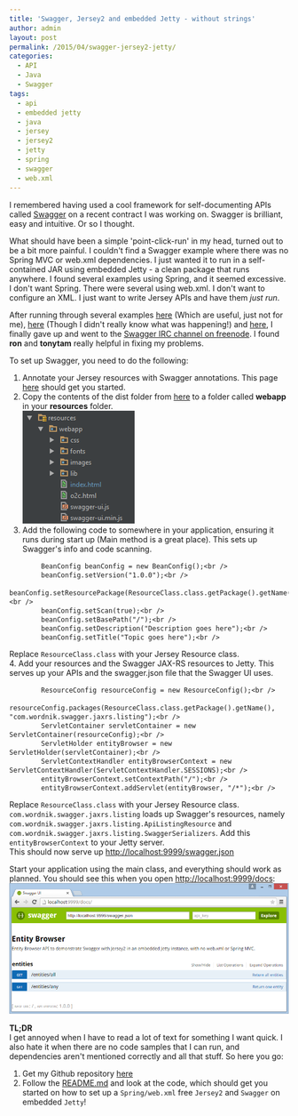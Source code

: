 ```yaml
---
title: 'Swagger, Jersey2 and embedded Jetty - without strings'
author: admin
layout: post
permalink: /2015/04/swagger-jersey2-jetty/
categories:
  - API
  - Java
  - Swagger
tags:
  - api
  - embedded jetty
  - java
  - jersey
  - jersey2
  - jetty
  - spring
  - swagger
  - web.xml
---
```

I remembered having used a cool framework for self-documenting APIs called [Swagger](http://swagger.io/) on a recent contract I was working on. Swagger is brilliant, easy and intuitive. Or so I thought.

What should have been a simple 'point-click-run' in my head, turned out to be a bit more painful. I couldn't find a Swagger example where there was no Spring MVC or web.xml dependencies. I just wanted it to run in a self-contained JAR using embedded Jetty - a clean package that runs anywhere. I found several examples using Spring, and it seemed excessive. I don't want Spring. There were several using web.xml. I don't want to configure an XML. I just want to write Jersey APIs and have them *just run*.

After running through several examples [here](https://github.com/swagger-api/swagger-core) (Which are useful, just not for me), [here](http://blog.randmind.org/post/embedded_jetty_jersey_swagger.html) (Though I didn't really know what was happening!) and [here](http://java.dzone.com/articles/swagger-make-developers-love), I finally gave up and went to the [Swagger IRC channel on freenode](irc://freenode.net:6666/#swagger). I found **ron** and **tonytam** really helpful in fixing my problems.

To set up Swagger, you need to do the following:  
1. Annotate your Jersey resources with Swagger annotations. This page [here](java.dzone.com/articles/swagger-make-developers-love) should get you started.  
2. Copy the contents of the dist folder from [here](https://github.com/swagger-api/swagger-ui) to a folder called **webapp** in your **resources** folder.  
![Swagger UI](/assets/images/2015/04/webapp.png)
3. Add the following code to somewhere in your application, ensuring it runs during start up (Main method is a great place). This sets up Swagger's info and code scanning.  
```
        BeanConfig beanConfig = new BeanConfig();<br />
        beanConfig.setVersion("1.0.0");<br />
        beanConfig.setResourcePackage(ResourceClass.class.getPackage().getName());<br />
        beanConfig.setScan(true);<br />
        beanConfig.setBasePath("/");<br />
        beanConfig.setDescription("Description goes here");<br />
        beanConfig.setTitle("Topic goes here");<br />
```
Replace `ResourceClass.class` with your Jersey Resource class.  
4. Add your resources and the Swagger JAX-RS resources to Jetty. This serves up your APIs and the swagger.json file that the Swagger UI uses.  
```
        ResourceConfig resourceConfig = new ResourceConfig();<br />
        resourceConfig.packages(ResourceClass.class.getPackage().getName(), "com.wordnik.swagger.jaxrs.listing");<br />
        ServletContainer servletContainer = new ServletContainer(resourceConfig);<br />
        ServletHolder entityBrowser = new ServletHolder(servletContainer);<br />
        ServletContextHandler entityBrowserContext = new ServletContextHandler(ServletContextHandler.SESSIONS);<br />
        entityBrowserContext.setContextPath("/");<br />
        entityBrowserContext.addServlet(entityBrowser, "/*");<br />
```
Replace `ResourceClass.class` with your Jersey Resource class. `com.wordnik.swagger.jaxrs.listing` loads up Swagger's resources, namely `com.wordnik.swagger.jaxrs.listing.ApiListingResource` and `com.wordnik.swagger.jaxrs.listing.SwaggerSerializers`. Add this `entityBrowserContext` to your Jetty server.  
This should now serve up [http://localhost:9999/swagger.json](http://localhost:9999/swagger.json)

Start your application using the main class, and everything should work as planned. You should see this when you open [http://localhost:9999/docs](http://localhost:9999/docs):  
![Swagger UI](/assets/images/2015/04/swagger.png)

**TL;DR**  
I get annoyed when I have to read a lot of text for something I want quick. I also hate it when there are no code samples that I can run, and dependencies aren't mentioned correctly and all that stuff. So here you go:
1. Get my Github repository [here](https://github.com/SriramKeerthi/swagger-jersey2-jetty)
2. Follow the [README.md](https://github.com/SriramKeerthi/swagger-jersey2-jetty/blob/master/README.md) and look at the code, which should get you started on how to set up a `Spring/web.xml` free `Jersey2` and `Swagger` on embedded `Jetty`!
